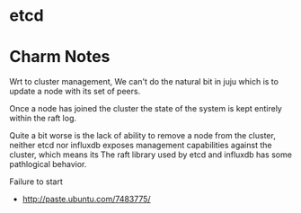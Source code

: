 etcd
====


Charm Notes
===========

Wrt to cluster management, We can't do the natural bit in juju which 
is to update a node with its set of peers. 

Once a node has joined the cluster the state of the system is kept
entirely within the raft log.

Quite a bit worse is the lack of ability to remove a node from the cluster, 
neither etcd nor influxdb exposes management capabilities against the cluster, which means
    its The raft library used by etcd and influxdb has some
    pathlogical behavior.


Failure to start
- http://paste.ubuntu.com/7483775/